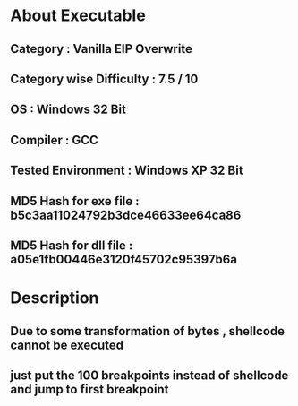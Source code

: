 
# About Executable

## Category : Vanilla EIP Overwrite

## Category wise Difficulty : 7.5 / 10

## OS : Windows 32 Bit 

## Compiler : GCC

## Tested Environment : Windows XP 32 Bit

## MD5 Hash for exe file : b5c3aa11024792b3dce46633ee64ca86

## MD5 Hash for dll file : a05e1fb00446e3120f45702c95397b6a

# Description


## Due to some transformation of bytes , shellcode cannot be executed
## just put the 100 breakpoints instead of shellcode and jump to first breakpoint


